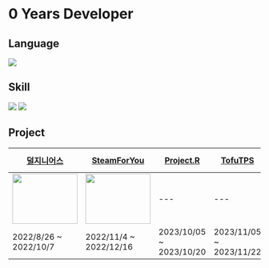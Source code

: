 # 0 Years Developer

## Language
<img src="https://img.shields.io/badge/javascript-F7DF1E?style=for-the-badge&logo=javascript&logoColor=white">

## Skill
<img src="https://img.shields.io/badge/node.js-339933?style=for-the-badge&logo=Node.js&logoColor=white"> <img src="https://img.shields.io/badge/express-000000?style=for-the-badge&logo=express&logoColor=white">

## Project

|[덜지니어스](https://github.com/cesdea/THER_GEINUS_GAME_develop_BE/blob/develop/README.md)|[SteamForYou](https://github.com/SteamReviewSearch)|[Project.R](https://github.com/cesdea/Project-S)|[TofuTPS](https://github.com/cesdea/TofuTPS)|평뮤광휘|[북극곰과 함께](https://github.com/cesdea/MetaVR_revive)|[AR Pixel Dungeon](https://github.com/cesdea/ARProject)|
|---|---|---|---|---|---|---|
|[<img src="https://github.com/cesdea/cesdea/blob/main/image/THER_GENIUS.png" width="130" height="100">](https://github.com/cesdea/THER_GEINUS_GAME_develop_BE/blob/develop/README.md)|[<img src="https://github.com/cesdea/cesdea/blob/main/image/steamforyou.png" width="130" height="100">](https://github.com/SteamReviewSearch)|---|---|---|---|---|
|2022/8/26 ~ 2022/10/7|2022/11/4 ~ 2022/12/16|2023/10/05 ~ 2023/10/20|2023/11/05 ~ 2023/11/22|2023/11/27 ~ 2023/12/20|2023/12/22 ~ 2024/01/09|2024/01/29 ~ 2024/02/21|
